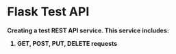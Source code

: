 # Flask Test API

<b>Creating a test REST API service. This service includes:<b>

1. GET, POST, PUT, DELETE requests